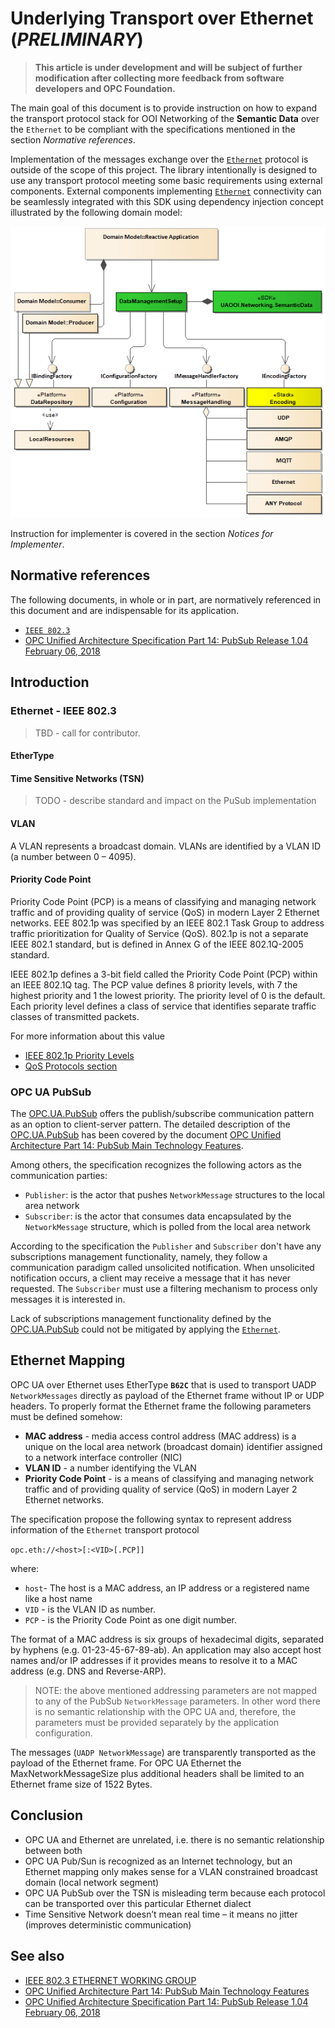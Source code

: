 ﻿# Underlying Transport over Ethernet (*PRELIMINARY*)

> **This article is under development and will be subject of further modification after collecting more feedback from software developers and OPC Foundation.**

The main goal of this document is to provide instruction on how to expand the transport protocol stack for OOI Networking of the **Semantic Data** over the `Ethernet` to be compliant with the specifications mentioned in the section *Normative references*.

Implementation of the messages exchange over the [`Ethernet`][Ethernet] protocol is outside of the scope of this project. The library intentionally is designed to use any transport protocol meeting some basic requirements using external components. External components implementing [`Ethernet`][Ethernet] connectivity can be seamlessly integrated with this SDK using dependency injection concept illustrated by the following domain model:

![Figure 1. Domain Model](../../CommonResources/Media/DataManagementExternalLibraries.png)

Instruction for implementer is covered in the section *Notices for Implementer*.

## Normative references

The following documents, in whole or in part, are normatively referenced in this document and are indispensable for its application.

- [`IEEE 802.3`][Ethernet]
- [OPC Unified Architecture Specification Part 14: PubSub Release 1.04 February 06, 2018][OPC.UA.PubSub]

## Introduction

### Ethernet - IEEE 802.3

> TBD - call for contributor.

#### EtherType

#### Time Sensitive Networks (TSN)

>TODO - describe standard and impact on the PuSub implementation

#### VLAN

A VLAN represents a broadcast domain. VLANs are identified by a VLAN ID (a number between 0 – 4095).

#### Priority Code Point

Priority Code Point (PCP) is a means of classifying and managing network traffic and of providing quality of service (QoS) in modern Layer 2 Ethernet networks. EEE 802.1p was specified by an IEEE 802.1 Task Group to address traffic prioritization for Quality of Service (QoS). 802.1p is not a separate IEEE 802.1 standard, but is defined in Annex G of the IEEE 802.1Q-2005 standard.

IEEE 802.1p defines a 3-bit field called the Priority Code Point (PCP) within an IEEE 802.1Q tag. The PCP value defines 8 priority levels, with 7 the highest priority and 1 the lowest priority. The priority level of 0 is the default. Each priority level defines a class of service that identifies separate traffic classes of transmitted packets.

For more information about this value

- [IEEE 802.1p Priority Levels](https://msdn.microsoft.com/ja-jp/library/hh451379(v=vs.85).aspx)
- [QoS Protocols section](https://technet.microsoft.com/en-us/library/cc728211(v=ws.10).aspx)

### OPC UA PubSub

The [OPC.UA.PubSub][OPC.UA.PubSub] offers the publish/subscribe communication pattern as an option to client-server pattern. The detailed description of the [OPC.UA.PubSub][OPC.UA.PubSub] has been covered by the document [OPC Unified Architecture Part 14: PubSub Main Technology Features][README.PubSubMTF].

Among others, the specification recognizes the following actors as the communication parties:

- `Publisher`: is the actor that pushes `NetworkMessage` structures to the local area network
- `Subscriber`: is the actor that consumes data encapsulated by the `NetworkMessage` structure, which is polled from the local area network

According to the specification the `Publisher` and `Subscriber` don't have any subscriptions management functionality, namely, they follow a communication paradigm called unsolicited notification. When unsolicited notification occurs, a client may receive a message that it has never requested. The `Subscriber` must use a filtering mechanism to process only messages it is interested in.

Lack of subscriptions management functionality defined by the [OPC.UA.PubSub][OPC.UA.PubSub] could not be mitigated by applying the [`Ethernet`][Ethernet].

## Ethernet Mapping

OPC UA over Ethernet uses EtherType **`B62C`** that is used to transport UADP `NetworkMessages` directly as payload of the Ethernet frame without IP or UDP headers. To properly format the Ethernet frame the following parameters must be defined somehow:

- **MAC address** - media access control address (MAC address) is a unique on the local area network (broadcast domain) identifier assigned to a network interface controller (NIC)
- **VLAN ID** - a number identifying the VLAN
- **Priority Code Point** - is a means of classifying and managing network traffic and of providing quality of service (QoS) in modern Layer 2 Ethernet networks.

The specification propose the following syntax to represent address information of the `Ethernet` transport protocol

`opc.eth://<host>[:<VID>[.PCP]]`

where:

- `host`- The host is a MAC address, an IP address or a registered name like a host name
- `VID` - is the VLAN ID as number.
- `PCP` - is the Priority Code Point as one digit number.

The format of a MAC address is six groups of hexadecimal digits, separated by hyphens (e.g. 01-23-45-67-89-ab). An application may also accept host names and/or IP addresses if it provides means to resolve it to a MAC address (e.g. DNS and Reverse-ARP).

> NOTE: the above mentioned addressing parameters are not mapped to any of the PubSub `NetworkMessage` parameters. In other word there is no semantic relationship with the OPC UA and, therefore, the parameters must be provided separately by the application configuration.

The messages (`UADP NetworkMessage`) are transparently transported as the payload of the Ethernet frame. For OPC UA Ethernet the MaxNetworkMessageSize plus additional headers shall be limited to an Ethernet frame size of 1522 Bytes.

## Conclusion

- OPC UA and Ethernet are unrelated, i.e. there is no semantic relationship between both
- OPC UA Pub/Sun is recognized as an Internet technology, but an Ethernet mapping only makes sense for a VLAN constrained broadcast domain (local network segment)
- OPC UA PubSub over the TSN is misleading term because each protocol can be transported over this particular Ethernet dialect
- Time Sensitive Network doesn’t mean real time – it means no jitter (improves deterministic communication)

## See also

- [IEEE 802.3 ETHERNET WORKING GROUP][Ethernet]
- [OPC Unified Architecture Part 14: PubSub Main Technology Features][README.PubSubMTF]
- [OPC Unified Architecture Specification Part 14: PubSub Release 1.04 February 06, 2018][OPC.UA.PubSub]

[Ethernet]:http://www.ieee802.org/3/
[README.PubSubMTF]:README.PubSubMTF.md
[OPC.UA.PubSub]:https://opcfoundation.org/developer-tools/specifications-unified-architecture/part-14-pubsub/
